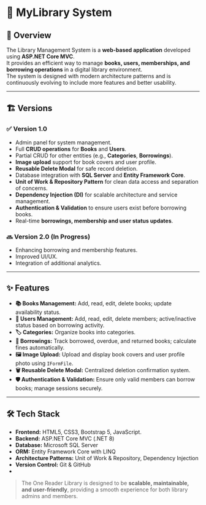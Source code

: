 # 📖 MyLibrary System

## 📌 Overview
The Library Management System is a **web-based application** developed using **ASP.NET Core MVC**.  
It provides an efficient way to manage **books, users, memberships, and borrowing operations** in a digital library environment.  
The system is designed with modern architecture patterns and is continuously evolving to include more features and better usability.

---

## 🏗 Versions

### ✅ Version 1.0
- Admin panel for system management.
- Full **CRUD operations** for **Books** and **Users**.
- Partial CRUD for other entities (e.g., **Categories**, **Borrowings**).
- **Image upload** support for book covers and user profile.
- **Reusable Delete Modal** for safe record deletion.
- Database integration with **SQL Server** and **Entity Framework Core**.
- **Unit of Work & Repository Pattern** for clean data access and separation of concerns.
- **Dependency Injection (DI)** for scalable architecture and service management.
- **Authentication & Validation** to ensure users exist before borrowing books.
- Real-time **borrowings, membership and user status updates**.

### 🔜 Version 2.0 (In Progress)
- Enhancing borrowing and membership features.
- Improved UI/UX.
- Integration of additional analytics.

---

## ✨ Features
- **📚 Books Management:** Add, read, edit, delete books; update availability status.
- **👤 Users Management:** Add, read, edit, delete members; active/inactive status based on borrowing activity.
- **🏷 Categories:** Organize books into categories.
- **🔄 Borrowings:** Track borrowed, overdue, and returned books; calculate fines automatically.
- **🖼 Image Upload:** Upload and display book covers and user profile photo using `IFormFile`.
- **🗑 Reusable Delete Modal:** Centralized deletion confirmation system.
- **🛡 Authentication & Validation:** Ensure only valid members can borrow books; manage sessions securely.

---

## 🛠 Tech Stack
- **Frontend:** HTML5, CSS3, Bootstrap 5, JavaScript.  
- **Backend:** ASP.NET Core MVC (.NET 8)  
- **Database:** Microsoft SQL Server  
- **ORM:** Entity Framework Core with LINQ  
- **Architecture Patterns:** Unit of Work & Repository, Dependency Injection  
- **Version Control:** Git & GitHub
- 
> The One Reader Library is designed to be **scalable, maintainable, and user-friendly**, providing a smooth experience for both library admins and members.

